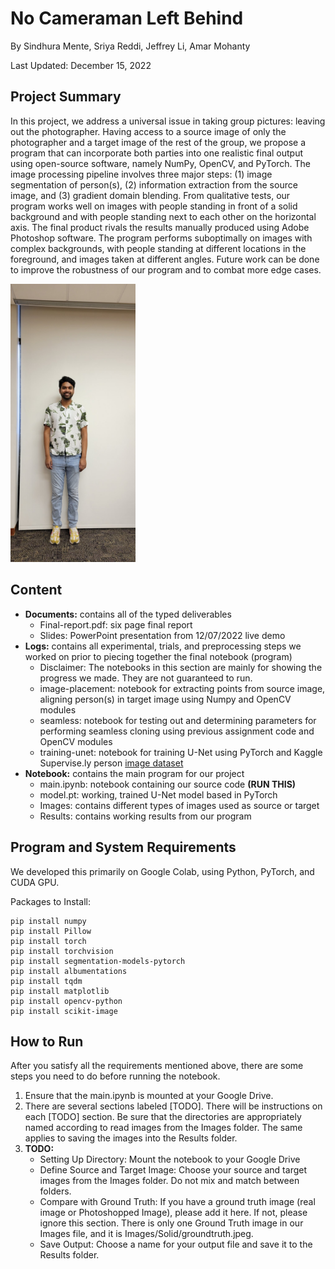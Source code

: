 # No Cameraman Left Behind

By Sindhura Mente, Sriya Reddi, Jeffrey Li, Amar Mohanty

Last Updated: December 15, 2022

## Project Summary

In this project, we address a universal issue in taking group pictures: leaving out the photographer. Having access to a source image of only the photographer and a target image of the rest of the group, we propose a program that can incorporate both parties into one realistic final output using open-source software, namely NumPy, OpenCV, and PyTorch. The image processing pipeline involves three major steps: (1) image segmentation of person(s), (2) information extraction from the source image, and (3) gradient domain blending. From qualitative tests, our program works well on images with people standing in front of a solid background and with people standing next to each other on the horizontal axis. The final product rivals the results manually produced using Adobe Photoshop software. The program performs suboptimally on images with complex backgrounds, with people standing at different locations in the foreground, and images taken at different angles. Future work can be done to improve the robustness of our program and to combat more edge cases.

<img src="/Notebook/Images/Solid/source.jpg" width="200">

## Content

- **Documents:** contains all of the typed deliverables
    - Final-report.pdf: six page final report
    - Slides: PowerPoint presentation from 12/07/2022 live demo
- **Logs:** contains all experimental, trials, and preprocessing steps we worked on prior to piecing together the final notebook (program)
    - Disclaimer: The notebooks in this section are mainly for showing the progress we made. They are not guaranteed to run.
    - image-placement: notebook for extracting points from source image, aligning person(s) in target image using Numpy and OpenCV modules
    - seamless: notebook for testing out and determining parameters for performing seamless cloning using previous assignment code and OpenCV modules
    - training-unet: notebook for training U-Net using PyTorch and Kaggle Supervise.ly person [image dataset](https://www.kaggle.com/datasets/tapakah68/supervisely-filtered-segmentation-person-dataset) 
- **Notebook:** contains the main program for our project
    - main.ipynb: notebook containing our source code **(RUN THIS)**
    - model.pt: working, trained U-Net model based in PyTorch
    - Images: contains different types of images used as source or target 
    - Results: contains working results from our program

## Program and System Requirements

We developed this primarily on Google Colab, using Python, PyTorch, and CUDA GPU.

Packages to Install:

```
pip install numpy
pip install Pillow
pip install torch
pip install torchvision
pip install segmentation-models-pytorch
pip install albumentations
pip install tqdm
pip install matplotlib
pip install opencv-python
pip install scikit-image
```

## How to Run

After you satisfy all the requirements mentioned above, there are some steps you need to do before running the notebook. 
1.	Ensure that the main.ipynb is mounted at your Google Drive.
2.	There are several sections labeled [TODO]. There will be instructions on each [TODO] section. Be sure that the directories are appropriately named according to read images from the Images folder. The same applies to saving the images into the Results folder.
3.	**TODO:**
    - Setting Up Directory: Mount the notebook to your Google Drive
    - Define Source and Target Image: Choose your source and target images from the Images folder. Do not mix and match between folders.
    - Compare with Ground Truth: If you have a ground truth image (real image or Photoshopped Image), please add it here. If not, please ignore this section. There is only one Ground Truth image in our Images file, and it is Images/Solid/groundtruth.jpeg.
    - Save Output: Choose a name for your output file and save it to the Results folder.
